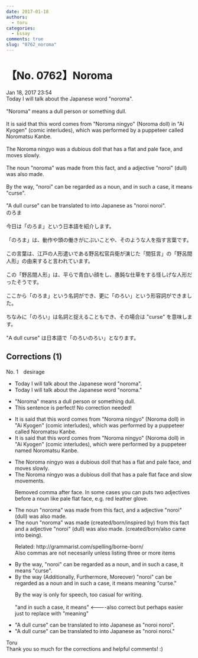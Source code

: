 ```yaml
---
date: 2017-01-18
authors:
  - toru
categories:
  - Essay
comments: true
slug: "0762_noroma"
---
```


# 【No. 0762】Noroma
<div class="date">Jan 18, 2017 23:54</div>
<div id="post"><div id="body_show_ori">
Today I will talk about the Japanese word "noroma".<br/><br/>"Noroma" means a dull person or something dull.<br/><br/>It is said that this word comes from "Noroma ningyo" (Noroma doll) in "Ai Kyogen" (comic interludes), which was performed by a puppeteer called Noromatsu Kanbe.<br/><br/>The Noroma ningyo was a dubious doll that has a flat and pale face, and moves slowly.<br/><br/>The noun "noroma" was made from this fact, and a adjective "noroi" (dull) was also made. <br/><br/>By the way, "noroi" can be regarded as a noun, and in such a case, it means "curse".<br/><br/>"A dull curse" can be translated to into Japanese as "noroi noroi".
</div></div>

<!-- more -->

<div id="post_ja"><div id="body_show_mo">
のろま<br/><br/>今日は「のろま」という日本語を紹介します。<br/><br/>「のろま」は、動作や頭の働きがにぶいことや、そのような人を指す言葉です。<br/><br/>この言葉は、江戸の人形遣いである野呂松官兵衛が演じた「間狂言」の「野呂間人形」の由来すると言われています。<br/><br/>この「野呂間人形」は、平らで青白い顔をし、愚鈍な仕草をする怪しげな人形だったそうです。<br/><br/>ここから「のろま」という名詞ができ、更に「のろい」という形容詞ができました。<br/><br/>ちなみに「のろい」は名詞と捉えることもでき、その場合は "curse" を意味します。<br/><br/>"A dull curse" は日本語で「のろいのろい」となります。
</div></div>

## Corrections (1)
<div id="block"><div class="first_name"> No. 1　<span class="just_name">desirage</span></div><div id="block2">
<ul class="correction_field">
<li class="incorrect">Today I will talk about the Japanese word "noroma".</li>
<li class="corrected correct">
Today I will talk about the Japanese word "noroma<span class="f_red">."</span>
</li>
</ul>
<ul class="correction_field">
<li class="incorrect">"Noroma" means a dull person or something dull.</li>
<li class="corrected perfect">This sentence is perfect! No correction needed!</li>
</ul>
<ul class="correction_field">
<li class="incorrect">It is said that this word comes from "Noroma ningyo" (Noroma doll) in "Ai Kyogen" (comic interludes), which was performed by a puppeteer called Noromatsu Kanbe.</li>
<li class="corrected correct">
It is said that this word comes from "Noroma ningyo" (Noroma doll) in "Ai Kyogen" (comic interludes), which <span class="f_red">were</span> performed by a puppeteer <span class="f_red">named </span>Noromatsu Kanbe.
</li>
</ul>
<ul class="correction_field">
<li class="incorrect">The Noroma ningyo was a dubious doll that has a flat and pale face, and moves slowly.</li>
<li class="corrected correct">
The Noroma ningyo was a dubious doll <span class="f_blue">that has </span>a pale flat face and<span class="f_red"> slow movements.</span>
<p class="correction_comment">Removed comma after face. In some cases you can puts two adjectives before a noun like pale flat face, e.g. red leather glove.</p>
</li>
</ul>
<ul class="correction_field">
<li class="incorrect">The noun "noroma" was made from this fact, and a adjective "noroi" (dull) was also made.</li>
<li class="corrected correct">
The noun "noroma" was <span class="sline">made (</span><span class="f_gray">created/born/inspired by)</span> from this fact and a adjective "noroi" (dull) was also <span class="sline">made.</span> <span class="f_gray">(created/born/also came into being).</span>
<p class="correction_comment">Related: http://grammarist.com/spelling/borne-born/<br/>Also commas are not necesarily unless listing three or more items</p>
</li>
</ul>
<ul class="correction_field">
<li class="incorrect">By the way, "noroi" can be regarded as a noun, and in such a case, it means "curse".</li>
<li class="corrected correct">
<span class="sline">By the way </span>(<span class="f_gray">Additionally, Furthermore, Moreover)</span> "noroi" can be regarded as a noun <span class="sline">and in such a case, it means </span><span class="f_red">meaning</span> "curse."
<p class="correction_comment">By the way is only for speech, too casual for writing.<br/><br/>"and in such a case, it means" &lt;----also correct but perhaps easier just to replace with "meaning"</p>
</li>
</ul>
<ul class="correction_field">
<li class="incorrect">"A dull curse" can be translated to into Japanese as "noroi noroi".</li>
<li class="corrected correct">
"A dull curse" can be translated to into Japanese as "noroi noroi."
</li>
</ul>
</div><div class="name"><span class="just_name">Toru</span><br>
Thank you so much for the corrections and helpful comments! :)
</div>
</div>
